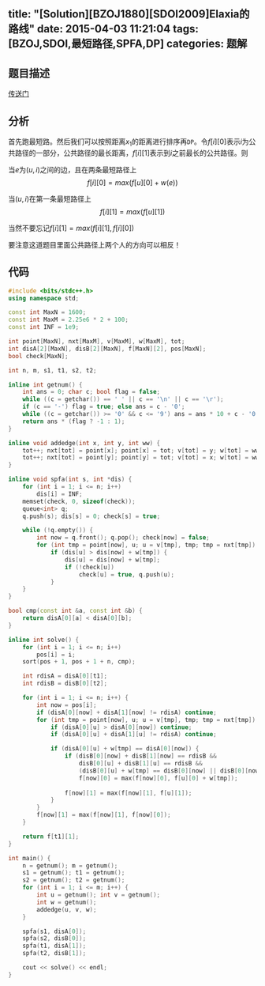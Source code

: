 title: "[Solution][BZOJ1880][SDOI2009]Elaxia的路线"
date: 2015-04-03 11:21:04
tags: [BZOJ,SDOI,最短路径,SPFA,DP]
categories: 题解
---
## 题目描述
[传送门](http://www.lydsy.com/JudgeOnline/problem.php?id=1880)

## 分析
首先跑最短路。然后我们可以按照距离$x_1$的距离进行排序再`DP`。令$f[i][0]$表示$i$为公共路径的一部分，公共路径的最长距离，$f[i][1]$表示到$i$之前最长的公共路径。则

当$e$为$(u,i)$之间的边，且在两条最短路径上
$$ f[i][0]=max(f[u][0]+w(e)) $$

当$(u,i)$在第一条最短路径上
$$ f[i][1]=max(f[u][1]) $$

当然不要忘记$f[i][1]=max(f[i][1],f[i][0])$

要注意这道题目里面公共路径上两个人的方向可以相反！

<!--more-->
## 代码
```c++
#include <bits/stdc++.h>
using namespace std;

const int MaxN = 1600;
const int MaxM = 2.25e6 * 2 + 100;
const int INF = 1e9;

int point[MaxN], nxt[MaxM], v[MaxM], w[MaxM], tot;
int disA[2][MaxN], disB[2][MaxN], f[MaxN][2], pos[MaxN];
bool check[MaxN];

int n, m, s1, t1, s2, t2;

inline int getnum() {
    int ans = 0; char c; bool flag = false;
    while ((c = getchar()) == ' ' || c == '\n' || c == '\r');
    if (c == '-') flag = true; else ans = c - '0';
    while ((c = getchar()) >= '0' && c <= '9') ans = ans * 10 + c - '0';
    return ans * (flag ? -1 : 1);
}

inline void addedge(int x, int y, int ww) {
    tot++; nxt[tot] = point[x]; point[x] = tot; v[tot] = y; w[tot] = ww;
    tot++; nxt[tot] = point[y]; point[y] = tot; v[tot] = x; w[tot] = ww;
}

inline void spfa(int s, int *dis) {
    for (int i = 1; i <= n; i++)
        dis[i] = INF;
    memset(check, 0, sizeof(check));
    queue<int> q;
    q.push(s); dis[s] = 0; check[s] = true;

    while (!q.empty()) {
        int now = q.front(); q.pop(); check[now] = false;
        for (int tmp = point[now], u; u = v[tmp], tmp; tmp = nxt[tmp])
            if (dis[u] > dis[now] + w[tmp]) {
                dis[u] = dis[now] + w[tmp];
                if (!check[u])
                    check[u] = true, q.push(u);
            }
    }
}

bool cmp(const int &a, const int &b) {
    return disA[0][a] < disA[0][b];
}

inline int solve() {
    for (int i = 1; i <= n; i++)
        pos[i] = i;
    sort(pos + 1, pos + 1 + n, cmp);

    int rdisA = disA[0][t1];
    int rdisB = disB[0][t2];

    for (int i = 1; i <= n; i++) {
        int now = pos[i];
        if (disA[0][now] + disA[1][now] != rdisA) continue;
        for (int tmp = point[now], u; u = v[tmp], tmp; tmp = nxt[tmp]) {
            if (disA[0][u] > disA[0][now]) continue;
            if (disA[0][u] + disA[1][u] != rdisA) continue;

            if (disA[0][u] + w[tmp] == disA[0][now]) {
                if (disB[0][now] + disB[1][now] == rdisB && 
                    disB[0][u] + disB[1][u] == rdisB && 
                    (disB[0][u] + w[tmp] == disB[0][now] || disB[0][now] + w[tmp] == disB[0][u]))
                    f[now][0] = max(f[now][0], f[u][0] + w[tmp]);
            
                f[now][1] = max(f[now][1], f[u][1]);
            }
        }
        f[now][1] = max(f[now][1], f[now][0]);
    }

    return f[t1][1];
}

int main() {
    n = getnum(); m = getnum();
    s1 = getnum(); t1 = getnum();
    s2 = getnum(); t2 = getnum();
    for (int i = 1; i <= m; i++) {
        int u = getnum(); int v = getnum();
        int w = getnum();
        addedge(u, v, w);
    }

    spfa(s1, disA[0]);
    spfa(s2, disB[0]);
    spfa(t1, disA[1]);
    spfa(t2, disB[1]);

    cout << solve() << endl;
}
```